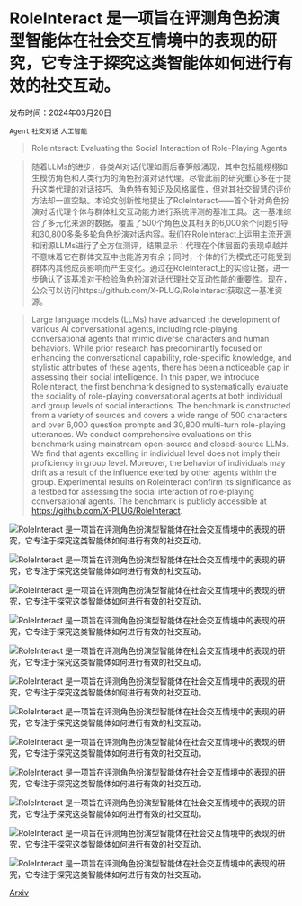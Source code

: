 # RoleInteract 是一项旨在评测角色扮演型智能体在社会交互情境中的表现的研究，它专注于探究这类智能体如何进行有效的社交互动。

发布时间：2024年03月20日

`Agent` `社交对话` `人工智能`

> RoleInteract: Evaluating the Social Interaction of Role-Playing Agents

> 随着LLMs的进步，各类AI对话代理如雨后春笋般涌现，其中包括能栩栩如生模仿角色和人类行为的角色扮演对话代理。尽管此前的研究重心多在于提升这类代理的对话技巧、角色特有知识及风格属性，但对其社交智慧的评价方法却一直空缺。本论文创新性地提出了RoleInteract——首个针对角色扮演对话代理个体与群体社交互动能力进行系统评测的基准工具。这一基准综合了多元化来源的数据，覆盖了500个角色及其相关的6,000余个问题引导和30,800多条多轮角色扮演对话内容。我们在RoleInteract上运用主流开源和闭源LLMs进行了全方位测评，结果显示：代理在个体层面的表现卓越并不意味着它在群体交互中也能游刃有余；同时，个体的行为模式还可能受到群体内其他成员影响而产生变化。通过在RoleInteract上的实验证据，进一步确认了该基准对于检验角色扮演对话代理社交互动性能的重要性。现在，公众可以访问https://github.com/X-PLUG/RoleInteract获取这一基准资源。

> Large language models (LLMs) have advanced the development of various AI conversational agents, including role-playing conversational agents that mimic diverse characters and human behaviors. While prior research has predominantly focused on enhancing the conversational capability, role-specific knowledge, and stylistic attributes of these agents, there has been a noticeable gap in assessing their social intelligence. In this paper, we introduce RoleInteract, the first benchmark designed to systematically evaluate the sociality of role-playing conversational agents at both individual and group levels of social interactions. The benchmark is constructed from a variety of sources and covers a wide range of 500 characters and over 6,000 question prompts and 30,800 multi-turn role-playing utterances. We conduct comprehensive evaluations on this benchmark using mainstream open-source and closed-source LLMs. We find that agents excelling in individual level does not imply their proficiency in group level. Moreover, the behavior of individuals may drift as a result of the influence exerted by other agents within the group. Experimental results on RoleInteract confirm its significance as a testbed for assessing the social interaction of role-playing conversational agents. The benchmark is publicly accessible at https://github.com/X-PLUG/RoleInteract.

![RoleInteract 是一项旨在评测角色扮演型智能体在社会交互情境中的表现的研究，它专注于探究这类智能体如何进行有效的社交互动。](../../../paper_images/2403.13679/x1.png)

![RoleInteract 是一项旨在评测角色扮演型智能体在社会交互情境中的表现的研究，它专注于探究这类智能体如何进行有效的社交互动。](../../../paper_images/2403.13679/x2.png)

![RoleInteract 是一项旨在评测角色扮演型智能体在社会交互情境中的表现的研究，它专注于探究这类智能体如何进行有效的社交互动。](../../../paper_images/2403.13679/x3.png)

![RoleInteract 是一项旨在评测角色扮演型智能体在社会交互情境中的表现的研究，它专注于探究这类智能体如何进行有效的社交互动。](../../../paper_images/2403.13679/x4.png)

![RoleInteract 是一项旨在评测角色扮演型智能体在社会交互情境中的表现的研究，它专注于探究这类智能体如何进行有效的社交互动。](../../../paper_images/2403.13679/x5.png)

![RoleInteract 是一项旨在评测角色扮演型智能体在社会交互情境中的表现的研究，它专注于探究这类智能体如何进行有效的社交互动。](../../../paper_images/2403.13679/x6.png)

![RoleInteract 是一项旨在评测角色扮演型智能体在社会交互情境中的表现的研究，它专注于探究这类智能体如何进行有效的社交互动。](../../../paper_images/2403.13679/x7.png)

![RoleInteract 是一项旨在评测角色扮演型智能体在社会交互情境中的表现的研究，它专注于探究这类智能体如何进行有效的社交互动。](../../../paper_images/2403.13679/x8.png)

![RoleInteract 是一项旨在评测角色扮演型智能体在社会交互情境中的表现的研究，它专注于探究这类智能体如何进行有效的社交互动。](../../../paper_images/2403.13679/x9.png)

![RoleInteract 是一项旨在评测角色扮演型智能体在社会交互情境中的表现的研究，它专注于探究这类智能体如何进行有效的社交互动。](../../../paper_images/2403.13679/x10.png)

![RoleInteract 是一项旨在评测角色扮演型智能体在社会交互情境中的表现的研究，它专注于探究这类智能体如何进行有效的社交互动。](../../../paper_images/2403.13679/x11.png)

![RoleInteract 是一项旨在评测角色扮演型智能体在社会交互情境中的表现的研究，它专注于探究这类智能体如何进行有效的社交互动。](../../../paper_images/2403.13679/human_annotation_process.png)

[Arxiv](https://arxiv.org/abs/2403.13679)